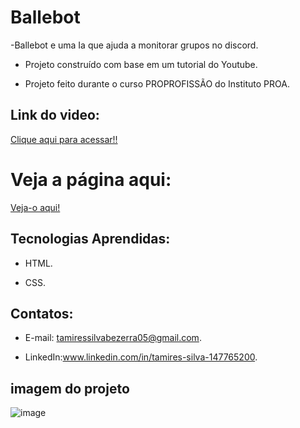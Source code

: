 # Ballebot

  -Ballebot e uma Ia que ajuda a monitorar grupos no discord.
   
 - Projeto construído com base em um tutorial do Youtube.

 - Projeto feito durante o curso PROPROFISSÃO do Instituto PROA.

## Link do video:

 [Clique aqui para acessar!!](https://www.youtube.com/watch?v=llF6vD-RljE)

 #  Veja a página aqui:
 [Veja-o aqui!](https://marketing-criativo-omega.vercel.app/)
   
  
   
## Tecnologias Aprendidas:
 - HTML.
   
 - CSS.

## Contatos:
 - E-mail: tamiressilvabezerra05@gmail.com.
   
 - LinkedIn:www.linkedin.com/in/tamires-silva-147765200.

      
    
## imagem do projeto
![image](https://github.com/tamiressil/Ballebot/assets/163886976/2a25aa9b-d502-427b-a79b-e96966bcb94e)


